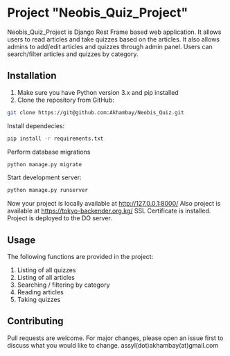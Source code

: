 # Project "Neobis_Quiz_Project"
Neobis_Quiz_Project is Django Rest Frame based web application. It allows users to read articles and take quizzes based on the articles. It also allows admins to add/edit articles and quizzes 
through admin panel. Users can search/filter articles and quizzes by category.

## Installation

1. Make sure you have Python version 3.x and pip installed
2. Clone the repository from GitHub:

```bash
git clone https://git@github.com:Akhambay/Neobis_Quiz.git
```
Install dependecies: 
```bash
pip install -r requirements.txt
```
Perform database migrations
```bash
python manage.py migrate
```
Start development server:
```bash
python manage.py runserver
```
Now your project is locally available at http://127.0.0.1:8000/
Also project is available at https://tokyo-backender.org.kg/
SSL Certificate is installed. Project is deployed to the DO server.

## Usage
The following functions are provided in the project:
1. Listing of all quizzes
2. Listing of all articles
3. Searching / filtering by category
4. Reading articles
5. Taking quizzes

## Contributing
Pull requests are welcome. For major changes, please open an issue first
to discuss what you would like to change.
assyl(dot)akhambay(at)gmail.com

